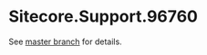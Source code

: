 # Sitecore.Support.96760

See [master branch](https://github.com/sitecoresupport/Sitecore.Support.96760) for details.